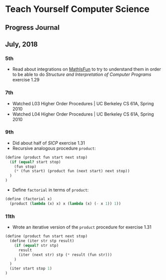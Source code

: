 # Teach Yourself Computer Science
## Progress Journal

## July, 2018

### 5th
- Read about integrations on [MathIsFun](https://www.mathsisfun.com/calculus/integration-definite.html) to try to understand them in order to be able to do _Structure and Interpretation of Computer Programs_ exercise 1.29

### 7th
- Watched L03 Higher Order Procedures | UC Berkeley CS 61A, Spring 2010
- Watched L04 Higher Order Procedures | UC Berkeley CS 61A, Spring 2010

### 9th
- Did about half of _SICP_ exercise 1.31
- Recursive analogous procedure `product`:
```scheme
(define (product fun start next stop)
  (if (equal? start stop)
    (fun stop)
    (* (fun start) (product fun (next start) next stop))
  )
)
```
- Define `factorial` in terms of `product`:
```scheme
(define (factorial x)
  (product (lambda (x) x) x (lambda (x) (- x 1)) 1))
```

### 11th
- Wrote an iterative version of the `product` procedure for exercise 1.31
```scheme
(define (product fun start next stop)
  (define (iter str stp result)
    (if (equal? str stp)
      result
      (iter (next str) stp (* result (fun str)))
    )
  )
  (iter start stop 1)
)
```